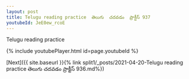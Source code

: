 ```yaml
---
layout: post
title: Telugu reading practice  తెలుగు  చదవడం  ప్రాక్టీస్ 937
youtubeId: JeE0ew_rcoE
---
```

 
 
Telugu reading practice
 
 
 
 
 


{% include youtubePlayer.html id=page.youtubeId %}
 
[Next]({{ site.baseurl }}{% link  split1/_posts/2021-04-20-Telugu reading practice  తెలుగు  చదవడం  ప్రాక్టీస్ 936.md%})
 
